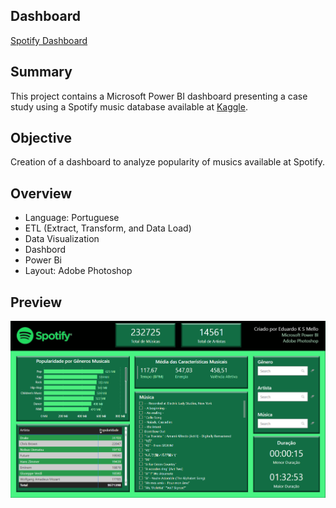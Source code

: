 ## Dashboard
[Spotify Dashboard](https://app.powerbi.com/view?r=eyJrIjoiNjllNjA0ZDUtYzAwZC00MzBjLWE0MWQtZDM1MzFlYTFhNmE2IiwidCI6ImMzN2IzN2EzLWU5ZTItNDJmOS1iYzY3LTRiOWI3MzhlMWRmMCJ9)

## Summary
This project contains a Microsoft Power BI dashboard presenting a case study using a Spotify music database available at [Kaggle](https://www.kaggle.com/zaheenhamidani/ultimate-spotify-tracks-db).

## Objective
Creation of a dashboard to analyze popularity of musics available at Spotify.

## Overview
* Language: Portuguese
* ETL (Extract, Transform, and Data Load)
* Data Visualization
* Dashbord
* Power Bi
* Layout: Adobe Photoshop

## Preview
![imagem](https://github.com/eduardoksmello/dashboard_spotify/blob/main/eksm_spotify_dashboad.PNG)
